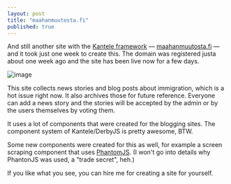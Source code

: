 ```yaml
---
layout: post
title: "maahanmuutosta.fi"
published: true
---
```


And still another site with the [Kantele framework](https://github.com/kantele/kantele) — [maahanmuutosta.fi](http://maahanmuutosta.fi) — and it took just one week to create this. The domain was registered justa about one week ago and the site has been live now for a few days.

![image](https://cloud.githubusercontent.com/assets/433707/10806241/76635ad0-7ddc-11e5-8cb0-eaa00d8d7b03.png)

This site collects news stories and blog posts about immigration, which is a hot issue right now. It also archives those for future reference. Everyone can add a news story and the stories will be accepted by the admin or by the users themselves by voting them.

It uses a lot of components that were created for the blogging sites. The component system of Kantele/DerbyJS is pretty awesome, BTW.

Some new components were created for this as well, for example a screen scraping component that uses [PhantomJS](http://phantomjs.org/). (I won't go into details why PhantonJS was used, a "trade secret", heh.)

If you like what you see, you can hire me for creating a site for yourself.
